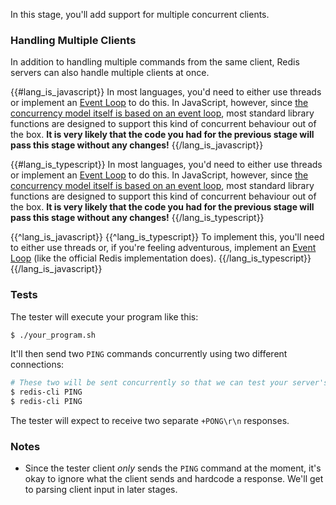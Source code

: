 In this stage, you'll add support for multiple concurrent clients.

### Handling Multiple Clients

In addition to handling multiple commands from the same client, Redis servers can also handle multiple clients at once.

{{#lang_is_javascript}}
In most languages, you'd need to either use threads or implement an
[Event Loop](https://en.wikipedia.org/wiki/Event_loop) to do this. In JavaScript, however, since [the concurrency
model itself is based on an event loop](https://developer.mozilla.org/en-US/docs/Web/JavaScript/EventLoop), most
standard library functions are designed to support this kind of concurrent behaviour out of the box. **It is very
likely that the code you had for the previous stage will pass this stage without any changes!**
{{/lang_is_javascript}}

{{#lang_is_typescript}}
In most languages, you'd need to either use threads or implement an [Event Loop](https://en.wikipedia.org/wiki/Event_loop) to do this. In JavaScript, however, since [the concurrency
model itself is based on an event loop](https://developer.mozilla.org/en-US/docs/Web/JavaScript/EventLoop), most standard library functions are designed to support this kind of concurrent behaviour out of the box. **It is very likely that the code you had for the previous stage will pass this stage without any changes!**
{{/lang_is_typescript}}

{{^lang_is_javascript}}
  {{^lang_is_typescript}}
To implement this, you'll need to either use threads or, if you're feeling adventurous, implement an [Event Loop](https://en.wikipedia.org/wiki/Event_loop) (like the official Redis implementation does).
  {{/lang_is_typescript}}
{{/lang_is_javascript}}

### Tests

The tester will execute your program like this:

```bash
$ ./your_program.sh
```

It'll then send two `PING` commands concurrently using two different connections:

```bash
# These two will be sent concurrently so that we can test your server's ability to handle concurrent clients.
$ redis-cli PING
$ redis-cli PING
```
The tester will expect to receive two separate `+PONG\r\n` responses.

### Notes

- Since the tester client _only_ sends the `PING` command at the moment, it's okay to
  ignore what the client sends and hardcode a response. We'll get to parsing
  client input in later stages.
